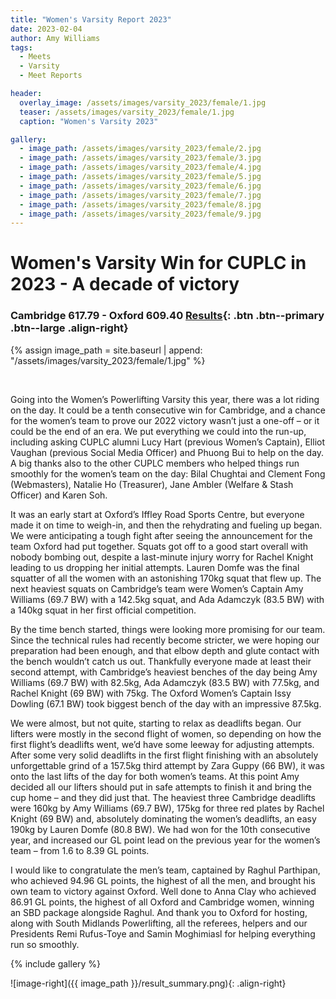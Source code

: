 ```yaml
---
title: "Women's Varsity Report 2023"
date: 2023-02-04
author: Amy Williams
tags:
  - Meets
  - Varsity
  - Meet Reports

header:
  overlay_image: /assets/images/varsity_2023/female/1.jpg
  teaser: /assets/images/varsity_2023/female/1.jpg
  caption: "Women's Varsity 2023"

gallery:
  - image_path: /assets/images/varsity_2023/female/2.jpg
  - image_path: /assets/images/varsity_2023/female/3.jpg
  - image_path: /assets/images/varsity_2023/female/4.jpg
  - image_path: /assets/images/varsity_2023/female/5.jpg
  - image_path: /assets/images/varsity_2023/female/6.jpg
  - image_path: /assets/images/varsity_2023/female/7.jpg
  - image_path: /assets/images/varsity_2023/female/8.jpg
  - image_path: /assets/images/varsity_2023/female/9.jpg
---
```


# Women's Varsity Win for CUPLC in 2023 - A decade of victory

### Cambridge 617.79 - Oxford 609.40 [Results](https://www.openpowerlifting.org/m/epa/2309){: .btn .btn--primary .btn--large .align-right}

{% assign image_path = site.baseurl | append: "/assets/images/varsity_2023/female/1.jpg" %}

&nbsp;

Going into the Women’s Powerlifting Varsity this year, there was a lot riding on the day. It could be a tenth consecutive win for Cambridge, and a chance for the women’s team to prove our 2022 victory wasn’t just a one-off – or it could be the end of an era. We put everything we could into the run-up, including asking CUPLC alumni Lucy Hart (previous Women’s Captain), Elliot Vaughan (previous Social Media Officer) and Phuong Bui to help on the day. A big thanks also to the other CUPLC members who helped things run smoothly for the women’s team on the day: Bilal Chughtai and Clement Fong (Webmasters), Natalie Ho (Treasurer), Jane Ambler (Welfare & Stash Officer) and Karen Soh.

It was an early start at Oxford’s Iffley Road Sports Centre, but everyone made it on time to weigh-in, and then the rehydrating and fueling up began. We were anticipating a tough fight after seeing the announcement for the team Oxford had put together. Squats got off to a good start overall with nobody bombing out, despite a last-minute injury worry for Rachel Knight leading to us dropping her initial attempts. Lauren Domfe was the final squatter of all the women with an astonishing 170kg squat that flew up. The next heaviest squats on Cambridge’s team were Women’s Captain Amy Williams (69.7 BW) with a 142.5kg squat, and Ada Adamczyk (83.5 BW) with a 140kg squat in her first official competition.

By the time bench started, things were looking more promising for our team. Since the technical rules had recently become stricter, we were hoping our preparation had been enough, and that elbow depth and glute contact with the bench wouldn’t catch us out. Thankfully everyone made at least their second attempt, with Cambridge’s heaviest benches of the day being Amy Williams (69.7 BW) with 82.5kg, Ada Adamczyk (83.5 BW) with 77.5kg, and Rachel Knight (69 BW) with 75kg. The Oxford Women’s Captain Issy Dowling (67.1 BW) took biggest bench of the day with an impressive 87.5kg.

We were almost, but not quite, starting to relax as deadlifts began. Our lifters were mostly in the second flight of women, so depending on how the first flight’s deadlifts went, we’d have some leeway for adjusting attempts. After some very solid deadlifts in the first flight finishing with an absolutely unforgettable grind of a 157.5kg third attempt by Zara Guppy (66 BW), it was onto the last lifts of the day for both women’s teams. At this point Amy decided all our lifters should put in safe attempts to finish it and bring the cup home – and they did just that. The heaviest three Cambridge deadlifts were 160kg by Amy Williams (69.7 BW), 175kg for three red plates by Rachel Knight (69 BW) and, absolutely dominating the women’s deadlifts, an easy 190kg by Lauren Domfe (80.8 BW). We had won for the 10th consecutive year, and increased our GL point lead on the previous year for the women’s team – from 1.6 to 8.39 GL points.

I would like to congratulate the men’s team, captained by Raghul Parthipan, who achieved 94.96 GL points, the highest of all the men, and brought his own team to victory against Oxford. Well done to Anna Clay who achieved 86.91 GL points, the highest of all Oxford and Cambridge women, winning an SBD package alongside Raghul. And thank you to Oxford for hosting, along with South Midlands Powerlifting, all the referees, helpers and our Presidents Remi Rufus-Toye and Samin Moghimiasl for helping everything run so smoothly.

{% include gallery %}

![image-right]({{ image_path }}/result_summary.png){: .align-right}


